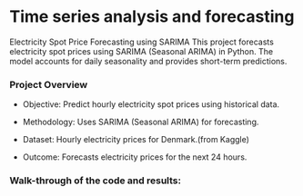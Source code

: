 <h1>Time series analysis and forecasting</h1>

Electricity Spot Price Forecasting using SARIMA
This project forecasts electricity spot prices using SARIMA (Seasonal ARIMA) in Python. The model accounts for daily seasonality and provides short-term predictions.

<h3>Project Overview</h3>

- Objective: Predict hourly electricity spot prices using historical data.

- Methodology: Uses SARIMA (Seasonal ARIMA) for forecasting.

- Dataset: Hourly electricity prices for Denmark.(from Kaggle)

- Outcome: Forecasts electricity prices for the next 24 hours.
  
<h3>Walk-through of the code and results:</h3>

